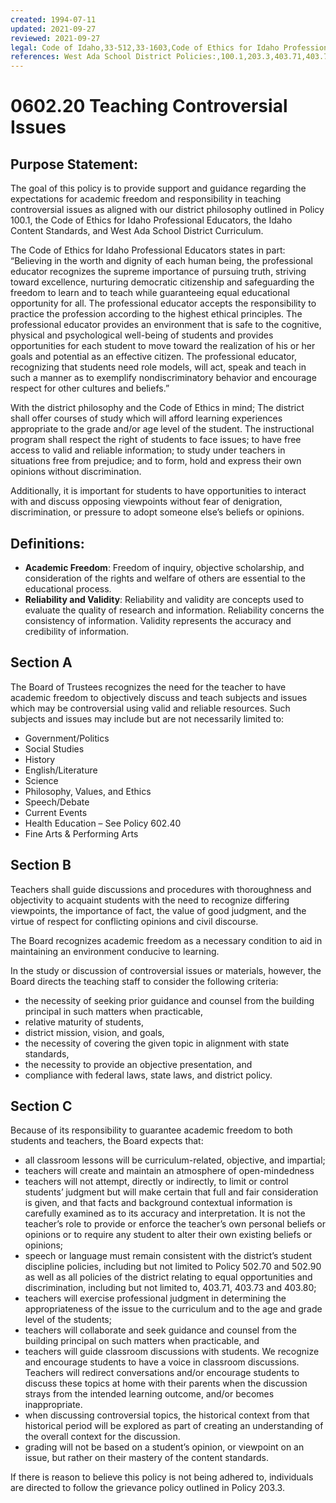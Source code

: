 ```yaml
---
created: 1994-07-11
updated: 2021-09-27
reviewed: 2021-09-27
legal: Code of Idaho,33-512,33-1603,Code of Ethics for Idaho Professional Educators,
references: West Ada School District Policies:,100.1,203.3,403.71,403.73,403.80,502.70,502.90,602.40,
---
```


# 0602.20 Teaching Controversial Issues

## Purpose Statement:

The goal of this policy is to provide support and guidance regarding the expectations for academic freedom and responsibility in teaching controversial issues as aligned with our district philosophy outlined in Policy 100.1, the Code of Ethics for Idaho Professional Educators, the Idaho Content Standards, and West Ada School District Curriculum.

The Code of Ethics for Idaho Professional Educators states in part: “Believing in the worth and dignity of each human being, the professional educator recognizes the supreme importance of pursuing truth, striving toward excellence, nurturing democratic citizenship and safeguarding the freedom to learn and to teach while guaranteeing equal educational opportunity for all. The professional educator accepts the responsibility to practice the profession according to the highest ethical principles. The professional educator provides an environment that is safe to the cognitive, physical and psychological well-being of students and provides opportunities for each student to move toward the realization of his or her goals and potential as an effective citizen. The professional educator, recognizing that students need role models, will act, speak and teach in such a manner as to exemplify nondiscriminatory behavior and encourage respect for other cultures and beliefs.”

With the district philosophy and the Code of Ethics in mind; The district shall offer courses of study which will afford learning experiences appropriate to the grade and/or age level of the student. The instructional program shall respect the right of students to face issues; to have free access to valid and reliable information; to study under teachers in situations free from prejudice; and to form, hold and express their own opinions without discrimination.

Additionally, it is important for students to have opportunities to interact with and discuss opposing viewpoints without fear of denigration, discrimination, or pressure to adopt someone else’s beliefs or opinions.

## Definitions:


- **Academic Freedom**: Freedom of inquiry, objective scholarship, and consideration of the rights and welfare of others are essential to the educational process.
- **Reliability and Validity**: Reliability and validity are concepts used to evaluate the quality of research and information. Reliability concerns the consistency of information. Validity represents the accuracy and credibility of information.

## Section A

The Board of Trustees recognizes the need for the teacher to have academic freedom to objectively discuss and teach subjects and issues which may be controversial using valid and reliable resources. Such subjects and issues may include but are not necessarily limited to:


- Government/Politics
- Social Studies
- History
- English/Literature
- Science
- Philosophy, Values, and Ethics
- Speech/Debate
- Current Events
- Health Education – See Policy 602.40
- Fine Arts & Performing Arts

## Section B

Teachers shall guide discussions and procedures with thoroughness and objectivity to acquaint students with the need to recognize differing viewpoints, the importance of fact, the value of good judgment, and the virtue of respect for conflicting opinions and civil discourse.

The Board recognizes academic freedom as a necessary condition to aid in maintaining an environment conducive to learning.

In the study or discussion of controversial issues or materials, however, the Board directs the teaching staff to consider the following criteria:

- the necessity of seeking prior guidance and counsel from the building principal in such matters when practicable,
- relative maturity of students,
- district mission, vision, and goals,
- the necessity of covering the given topic in alignment with state standards,
- the necessity to provide an objective presentation, and
- compliance with federal laws, state laws, and district policy.

## Section C

Because of its responsibility to guarantee academic freedom to both students and teachers, the Board expects that:

- all classroom lessons will be curriculum-related, objective, and impartial;
- teachers will create and maintain an atmosphere of open-mindedness
- teachers will not attempt, directly or indirectly, to limit or control students’ judgment but will make certain that full and fair consideration is given, and that facts and background contextual information is carefully examined as to its accuracy and interpretation. It is not the teacher’s role to provide or enforce the teacher’s own personal beliefs or opinions or to require any student to alter their own existing beliefs or opinions;
- speech or language must remain consistent with the district’s student discipline policies, including but not limited to Policy 502.70 and 502.90 as well as all policies of the district relating to equal opportunities and discrimination, including but not limited to, 403.71, 403.73 and 403.80;
- teachers will exercise professional judgment in determining the appropriateness of the issue to the curriculum and to the age and grade level of the students;
- teachers will collaborate and seek guidance and counsel from the building principal on such matters when practicable, and
- teachers will guide classroom discussions with students. We recognize and encourage students to have a voice in classroom discussions. Teachers will redirect conversations and/or encourage students to discuss these topics at home with their parents when the discussion strays from the intended learning outcome, and/or becomes inappropriate.
- when discussing controversial topics, the historical context from that historical period will be explored as part of creating an understanding of the overall context for the discussion.
- grading will not be based on a student’s opinion, or viewpoint on an issue, but rather on their mastery of the content standards.

If there is reason to believe this policy is not being adhered to, individuals are directed to follow the grievance policy outlined in Policy 203.3.
